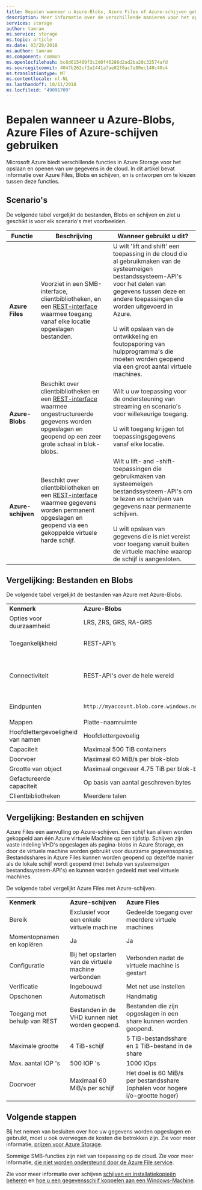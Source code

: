 ```yaml
---
title: Bepalen wanneer u Azure-Blobs, Azure Files of Azure-schijven gebruiken
description: Meer informatie over de verschillende manieren voor het opslaan en toegang tot gegevens in Azure om te bepalen van welke technologie die u wilt gebruiken.
services: storage
author: tamram
ms.service: storage
ms.topic: article
ms.date: 03/28/2018
ms.author: tamram
ms.component: common
ms.openlocfilehash: bc6d615409f3c2d0f46286d2ad2ba20c32574afd
ms.sourcegitcommit: 4047b262cf2a1441a7ae82f8ac7a80ec148c40c4
ms.translationtype: MT
ms.contentlocale: nl-NL
ms.lasthandoff: 10/11/2018
ms.locfileid: "49091709"
---
```

# <a name="deciding-when-to-use-azure-blobs-azure-files-or-azure-disks"></a>Bepalen wanneer u Azure-Blobs, Azure Files of Azure-schijven gebruiken

Microsoft Azure biedt verschillende functies in Azure Storage voor het opslaan en openen van uw gegevens in de cloud. In dit artikel bevat informatie over Azure Files, Blobs en schijven, en is ontworpen om te kiezen tussen deze functies.

## <a name="scenarios"></a>Scenario's

De volgende tabel vergelijkt de bestanden, Blobs en schijven en ziet u geschikt is voor elk scenario's met voorbeelden.

| Functie | Beschrijving | Wanneer gebruikt u dit? |
|--------------|-------------|-------------|
| **Azure Files** | Voorziet in een SMB-interface, clientbibliotheken, en een [REST-interface](/rest/api/storageservices/file-service-rest-api) waarmee toegang vanaf elke locatie opgeslagen bestanden. | U wilt 'lift and shift' een toepassing in de cloud die al gebruikmaken van de systeemeigen bestandssysteem-API's voor het delen van gegevens tussen deze en andere toepassingen die worden uitgevoerd in Azure.<br/><br/>U wilt opslaan van de ontwikkeling en foutopsporing van hulpprogramma's die moeten worden geopend via een groot aantal virtuele machines. |
| **Azure-Blobs** | Beschikt over clientbibliotheken en een [REST-interface](/rest/api/storageservices/blob-service-rest-api) waarmee ongestructureerde gegevens worden opgeslagen en geopend op een zeer grote schaal in blok-blobs. | Wilt u uw toepassing voor de ondersteuning van streaming en scenario's voor willekeurige toegang.<br/><br/>U wilt toegang krijgen tot toepassingsgegevens vanaf elke locatie. |
| **Azure-schijven** | Beschikt over clientbibliotheken en een [REST-interface](/rest/api/compute/manageddisks/disks/disks-rest-api) waarmee gegevens worden permanent opgeslagen en geopend via een gekoppelde virtuele harde schijf. | Wilt u lift- and -shift-toepassingen die gebruikmaken van systeemeigen bestandssysteem-API's om te lezen en schrijven van gegevens naar permanente schijven.<br/><br/>U wilt opslaan van gegevens die is niet vereist voor toegang vanuit buiten de virtuele machine waarop de schijf is aangesloten. |

## <a name="comparison-files-and-blobs"></a>Vergelijking: Bestanden en Blobs

De volgende tabel vergelijkt de bestanden van Azure met Azure-Blobs.  
  
||||  
|-|-|-|  
|**Kenmerk**|**Azure-Blobs**|**Azure Files**|  
|Opties voor duurzaamheid|LRS, ZRS, GRS, RA-GRS|LRS, ZRS, GRS|  
|Toegankelijkheid|REST-API’s|REST-API’s<br /><br /> SMB 2.1 als SMB 3.0 (standard bestandssysteem-API's)|  
|Connectiviteit|REST-API's over de hele wereld|REST-API's - wereldwijd<br /><br /> SMB 2.1--binnen regio<br /><br /> SMB 3.0--over de hele wereld|  
|Eindpunten|`http://myaccount.blob.core.windows.net/mycontainer/myblob`|`\\myaccount.file.core.windows.net\myshare\myfile.txt`<br /><br /> `http://myaccount.file.core.windows.net/myshare/myfile.txt`|  
|Mappen|Platte-naamruimte|De waarde True directory-objecten|  
|Hoofdlettergevoeligheid van namen|Hoofdlettergevoelig|Niet hoofdlettergevoelig, maar de aanvraag te behouden|  
|Capaciteit|Maximaal 500 TiB containers|5 TiB-bestandsshares|  
|Doorvoer|Maximaal 60 MiB/s per blok-blob|Maximaal 60 MiB/s per share|  
|Grootte van object|Maximaal ongeveer 4.75 TiB per blok-blob|Tot 1 TiB per bestand|  
|Gefactureerde capaciteit|Op basis van aantal geschreven bytes|Op basis van de bestandsgrootte|  
|Clientbibliotheken|Meerdere talen|Meerdere talen|  
  
## <a name="comparison-files-and-disks"></a>Vergelijking: Bestanden en schijven

Azure Files een aanvulling op Azure-schijven. Een schijf kan alleen worden gekoppeld aan één Azure virtuele Machine op een tijdstip. Schijven zijn vaste indeling VHD's opgeslagen als pagina-blobs in Azure Storage, en door de virtuele machine worden gebruikt voor duurzame gegevensopslag. Bestandsshares in Azure Files kunnen worden geopend op dezelfde manier als de lokale schijf wordt geopend (met behulp van systeemeigen bestandssysteem-API's) en kunnen worden gedeeld met veel virtuele machines.  
 
De volgende tabel vergelijkt Azure Files met Azure-schijven.  
 
||||  
|-|-|-|  
|**Kenmerk**|**Azure-schijven**|**Azure Files**|  
|Bereik|Exclusief voor een enkele virtuele machine|Gedeelde toegang over meerdere virtuele machines|  
|Momentopnamen en kopiëren|Ja|Ja|  
|Configuratie|Bij het opstarten van de virtuele machine verbonden|Verbonden nadat de virtuele machine is gestart|  
|Verificatie|Ingebouwd|Met net use instellen|  
|Opschonen|Automatisch|Handmatig|  
|Toegang met behulp van REST|Bestanden in de VHD kunnen niet worden geopend.|Bestanden die zijn opgeslagen in een share kunnen worden geopend.|  
|Maximale grootte|4 TiB-schijf|5 TiB-bestandsshare en 1 TiB-bestand in de share|  
|Max. aantal IOP 's|500 IOP 's|1000 IOps|  
|Doorvoer|Maximaal 60 MiB/s per schijf|Het doel is 60 MiB/s per bestandsshare (ophalen voor hogere i/o-grootte hoger)|  

## <a name="next-steps"></a>Volgende stappen

Bij het nemen van besluiten over hoe uw gegevens worden opgeslagen en gebruikt, moet u ook overwegen de kosten die betrokken zijn. Zie voor meer informatie, [prijzen voor Azure Storage](https://azure.microsoft.com/pricing/details/storage/).
  
Sommige SMB-functies zijn niet van toepassing op de cloud. Zie voor meer informatie, [die niet worden ondersteund door de Azure File service](/rest/api/storageservices/features-not-supported-by-the-azure-file-service).
  
Zie voor meer informatie over schijven [schijven en installatiekopieën beheren](../../virtual-machines/windows/about-disks-and-vhds.md) en [hoe u een gegevensschijf koppelen aan een Windows-Machine](../../virtual-machines/windows/attach-managed-disk-portal.md).
